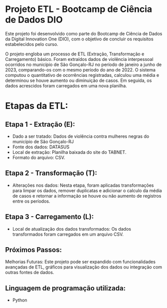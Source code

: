 # Projeto ETL - Bootcamp de Ciência de Dados DIO
Este projeto foi desenvolvido como parte do Bootcamp de Ciência de Dados da Digital Innovation One (DIO), com o objetivo de concluir os requisitos estabelecidos pelo curso.

O projeto engloba um processo de ETL (Extração, Transformação e Carregamento) básico. Foram extraídos dados de violência interpessoal ocorridos no município de São Gonçalo-RJ no período de janeiro a junho de 2023, comparando-os com o mesmo período do ano de 2022. O sistema computou o quantitativo de ocorrências registradas, calculou uma média e determinou se houve aumento ou diminuição de casos. Em seguida, os dados acrescidos foram carregados em uma nova planilha.

# Etapas da ETL:
## Etapa 1 - Extração (E):
- Dado a ser tratado: Dados de violência contra mulheres negras do município de São Gonçalo-RJ
- Fonte dos dados: DATASUS
- Local de extração: Planilha baixada do site do TABNET.
- Formato do arquivo: CSV.
## Etapa 2 - Transformação (T):
- Alterações nos dados: Nesta etapa, foram aplicadas transformações para limpar os dados, remover duplicatas e adicionar o calculo da média de casos e retornar a informação se houve ou não aumento de registros entre os períodos. 
## Etapa 3 - Carregamento (L):
- Local de atualização dos dados transformados: Os dados transformados foram carregados em um arquivo CSV.
## Próximos Passos:
Melhorias Futuras: Este projeto pode ser expandido com funcionalidades avançadas de ETL, gráficos para visualização dos dados ou integração com outras fontes de dados.


## Linguagem de programação utilizada:
- Python 
